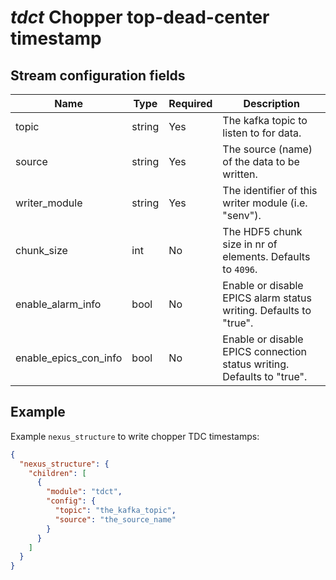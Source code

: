 # *tdct* Chopper top-dead-center timestamp

## Stream configuration fields

|Name|Type|Required|Description|
---|---|---|---|
topic|string|Yes|The kafka topic to listen to for data.|
source|string|Yes|The source (name) of the data to be written.|
writer_module|string|Yes|The identifier of this writer module (i.e. "senv").|
chunk_size|int|No|The HDF5 chunk size in nr of elements. Defaults to `4096`.|
enable_alarm_info|bool|No|Enable or disable EPICS alarm status writing. Defaults to "true".|
enable_epics_con_info|bool|No|Enable or disable EPICS connection status writing. Defaults to "true".|

## Example

Example `nexus_structure` to write chopper TDC timestamps:

```json
{
  "nexus_structure": {
    "children": [
      {
        "module": "tdct",
        "config": {
          "topic": "the_kafka_topic",
          "source": "the_source_name"
        }
      }
    ]
  }
}
```

